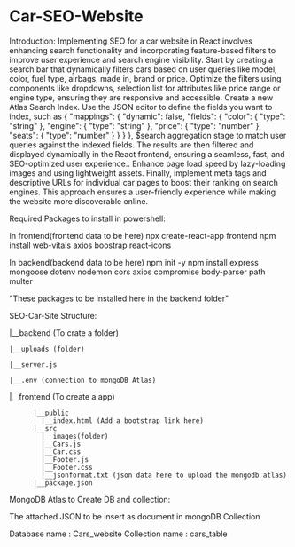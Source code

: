 # Car-SEO-Website

Introduction:
        Implementing SEO for a car website in React involves enhancing search functionality and incorporating feature-based filters to improve user experience and search engine visibility. Start by creating a search bar that dynamically filters cars based on user queries like model, color, fuel type, airbags, made in, brand or price. Optimize the filters using components like dropdowns, selection list for attributes like price range or engine type, ensuring they are responsive and accessible. Create a new Atlas Search Index. Use the JSON editor to define the fields you want to index, such as { "mappings": { "dynamic": false, "fields": { "color": { "type": "string" }, "engine": { "type": "string" }, "price": { "type": "number" }, "seats": { "type": "number" } } } }, $search aggregation stage to match user queries against the indexed fields. The results are then filtered and displayed dynamically in the React frontend, ensuring a seamless, fast, and SEO-optimized user experience.. Enhance page load speed by lazy-loading images and using lightweight assets. Finally, implement meta tags and descriptive URLs for individual car pages to boost their ranking on search engines. This approach ensures a user-friendly experience while making the website more discoverable online.
        
Required Packages to install in powershell:

In frontend(frontend data to be here)
  npx create-react-app frontend
  npm install web-vitals axios boostrap react-icons


In backend(backend data to be  here)
  npm init -y
  npm install express mongoose dotenv nodemon cors axios compromise body-parser path multer

"These packages to be installed here in the backend folder"


SEO-Car-Site Structure:

|__backend (To crate a folder)

    |__uploads (folder)
    
    |__server.js
    
    |__.env (connection to mongoDB Atlas)
    
|__frontend (To create a app)

          |__public
            |__index.html (Add a bootstrap link here)
          |__src
            |__images(folder)
            |__Cars.js
            |__Car.css
            |__Footer.js
            |__Footer.css
            |__jsonformat.txt (json data here to upload the mongodb atlas)
          |__package.json

MongoDB Atlas to Create DB and collection:

The attached JSON to be insert as document in mongoDB Collection

Database name : Cars_website
Collection name : cars_table

